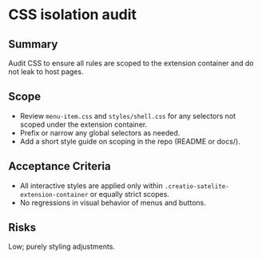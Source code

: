 # CSS isolation audit

## Summary
Audit CSS to ensure all rules are scoped to the extension container and do not leak to host pages.

## Scope
- Review `menu-item.css` and `styles/shell.css` for any selectors not scoped under the extension container.
- Prefix or narrow any global selectors as needed.
- Add a short style guide on scoping in the repo (README or docs/).

## Acceptance Criteria
- All interactive styles are applied only within `.creatio-satelite-extension-container` or equally strict scopes.
- No regressions in visual behavior of menus and buttons.

## Risks
Low; purely styling adjustments.
